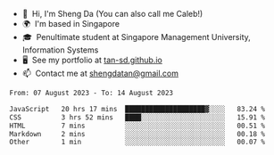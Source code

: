 <!---
tan-sd/tan-sd is a ✨ special ✨ repository because its `README.md` (this file) appears on your GitHub profile.
You can click the Preview link to take a look at your changes.
--->
- 👋  Hi, I'm Sheng Da (You can also call me Caleb!)
- 🌍  I'm based in Singapore
- 🎓  Penultimate student at Singapore Management University, Information Systems
- 🖥️  See my portfolio at [tan-sd.github.io](https://tan-sd.github.io/)
- 📫  Contact me at [shengdatan@gmail.com](mailto:shengdatan@gmail.com)

<!--START_SECTION:waka-->

```txt
From: 07 August 2023 - To: 14 August 2023

JavaScript   20 hrs 17 mins  ████████████████████▓░░░░   83.24 %
CSS          3 hrs 52 mins   ████░░░░░░░░░░░░░░░░░░░░░   15.91 %
HTML         7 mins          ░░░░░░░░░░░░░░░░░░░░░░░░░   00.51 %
Markdown     2 mins          ░░░░░░░░░░░░░░░░░░░░░░░░░   00.18 %
Other        1 min           ░░░░░░░░░░░░░░░░░░░░░░░░░   00.07 %
```

<!--END_SECTION:waka-->
